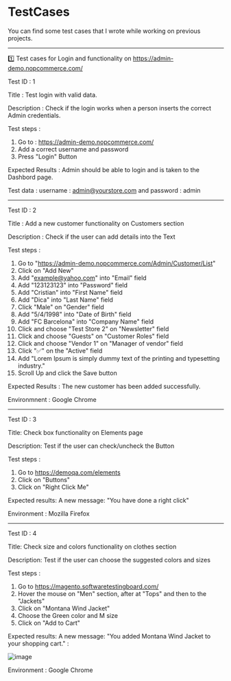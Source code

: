 # TestCases

You can find some test cases that I wrote while working on previous projects. 

______________________________________________________________________________________________________________________________________________________________________

1️⃣ Test cases for Login and functionality on https://admin-demo.nopcommerce.com/

Test ID : 1

Title : Test login with valid data. 

Description : Check if the login works when a person inserts the correct Admin credentials. 

Test steps : 

1. Go to : https://admin-demo.nopcommerce.com/
2. Add a correct username and password
3. Press "Login" Button

 Expected Results : Admin should be able to login and is taken to the Dashbord page.
   
 Test data : username : admin@yourstore.com and password : admin

______________________________________________________________________________________________________________________________________________________________________

  

   Test ID : 2

   Title : Add a new customer functionality on Customers section

   Description : Check if the user can add details into the Text 

   Test steps : 

   1. Go to "https://admin-demo.nopcommerce.com/Admin/Customer/List"
   2. Click on "Add New"
   3. Add "example@yahoo.com" into "Email" field
   4. Add "123123123" into "Password" field
   5. Add "Cristian" into "First Name" field
   6. Add "Dica" into "Last Name" field
   7. Click "Male" on "Gender" field
   8. Add "5/4/1998" into "Date of Birth" field
   9. Add "FC Barcelona" into "Company Name" field
   10. Click and choose "Test Store 2" on "Newsletter" field
   11. Click and choose "Guests" on "Customer Roles" field
   12. Click and choose "Vendor 1" on "Manager of vendor" field
   13. Click "✅" on the "Active" field
   14. Add "Lorem Ipsum is simply dummy text of the printing and typesetting industry."
   15. Scroll Up and click the Save button 

   Expected Results : The new customer has been added successfully. 

   Environmnent : Google Chrome  
   ____________________________________________________________________________________________________________________________________________________________________

   Test ID : 3

   
   Title: Check box functionality on Elements page

   Description: Test if the user can check/uncheck the Button

   Test steps : 
   
   1. Go to https://demoqa.com/elements
   2. Click on "Buttons"
   3. Click on "Right Click Me"

   Expected results: A new message: "You have done a right click" 

   Environment : Mozilla Firefox
      
   ____________________________________________________________________________________________________________________________________________________________________

   Test ID : 4

   
   Title: Check size and colors functionality on clothes section

   Description: Test if the user can choose the suggested colors and sizes

   Test steps : 

   1. Go to https://magento.softwaretestingboard.com/
   2. Hover the mouse on "Men" section, after at "Tops" and then to the "Jackets"
   3. Click on "Montana Wind Jacket"
   4. Choose the Green color and M size
   5. Click on "Add to Cart"

   Expected results: A new message: "You added Montana Wind Jacket to your shopping cart." : 

   ![image](https://github.com/dicacristian/TestCases/assets/85904271/5cc5579f-3fcc-46bb-9c56-3ba8931c1306)

 
   Environment : Google Chrome 
   
